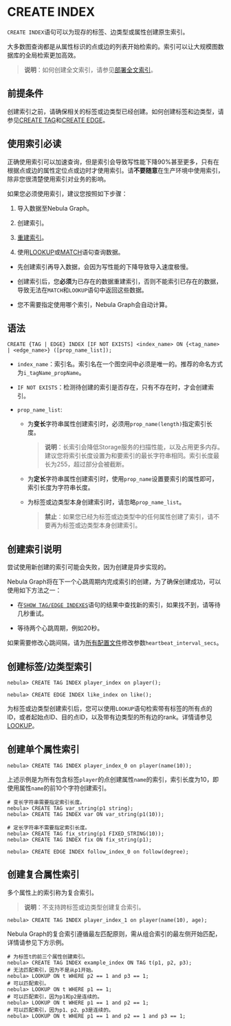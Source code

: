 # CREATE INDEX

`CREATE INDEX`语句可以为现存的标签、边类型或属性创建原生索引。

大多数图查询都是从属性标识的点或边的列表开始检索的。索引可以让大规模图数据库的全局检索更加高效。

>**说明**：如何创建全文索引，请参见[部署全文索引](../../4.deployment-and-installation/6.deploy-text-based-index/2.deploy-es.md)。

## 前提条件

创建索引之前，请确保相关的标签或边类型已经创建。如何创建标签和边类型，请参见[CREATE TAG](../10.tag-statements/1.create-tag.md)和[CREATE EDGE](../11.edge-type-statements/1.create-edge.md)。

## 使用索引必读

正确使用索引可以加速查询，但是索引会导致写性能下降90%甚至更多，只有在根据点或边的属性定位点或边时才使用索引。请**不要随意**在生产环境中使用索引，除非您很清楚使用索引对业务的影响。

如果您必须使用索引，建议您按照如下步骤：

1. 导入数据至Nebula Graph。

2. 创建索引。

3. [重建索引](4.rebuild-native-index.md)。

4. 使用[LOOKUP](../7.general-query-statements/5.lookup.md)或[MATCH](../7.general-query-statements/2.match.md)语句查询数据。

- 先创建索引再导入数据，会因为写性能的下降导致导入速度极慢。

- 创建索引后，您**必须**为已存在的数据重建索引，否则不能索引已存在的数据，导致无法在`MATCH`和`LOOKUP`语句中返回这些数据。

- 您不需要指定使用哪个索引，Nebula Graph会自动计算。

## 语法

```ngql
CREATE {TAG | EDGE} INDEX [IF NOT EXISTS] <index_name> ON {<tag_name> | <edge_name>} ([prop_name_list]);
```

- `index_name`：索引名。索引名在一个图空间中必须是唯一的。推荐的命名方式为`i_tagName_propName`。

- `IF NOT EXISTS`：检测待创建的索引是否存在，只有不存在时，才会创建索引。

- `prop_name_list`:

  - 为**变长**字符串属性创建索引时，必须用`prop_name(length)`指定索引长度。

    >**说明**：长索引会降低Storage服务的扫描性能，以及占用更多内存。建议您将索引长度设置为和要索引的最长字符串相同。索引长度最长为255，超过部分会被截断。

  - 为**定长**字符串属性创建索引时，使用`prop_name`设置要索引的属性即可，索引长度为字符串长度。
  
  - 为标签或边类型本身创建索引时，请忽略`prop_name_list`。
  
    >**禁止**：如果您已经为标签或边类型中的任何属性创建了索引，请不要再为标签或边类型本身创建索引。

## 创建索引说明

尝试使用新创建的索引可能会失败，因为创建是异步实现的。

Nebula Graph将在下一个心跳周期内完成索引的创建，为了确保创建成功，可以使用如下方法之一：

- 在[`SHOW TAG/EDGE INDEXES`](2.show-native-indexes.md)语句的结果中查找新的索引，如果找不到，请等待几秒重试。

- 等待两个心跳周期，例如20秒。

如果需要修改心跳间隔，请为[所有配置文件](../../5.configurations-and-logs/1.configurations/1.configurations.md)修改参数`heartbeat_interval_secs`。

## 创建标签/边类型索引

```ngql
nebula> CREATE TAG INDEX player_index on player();
```

```ngql
nebula> CREATE EDGE INDEX like_index on like();
```

为标签或边类型创建索引后，您可以使用`LOOKUP`语句检索带有标签的所有点的ID，或者起始点ID、目的点ID，以及带有边类型的所有边的rank。详情请参见[LOOKUP](../7.general-query-statements/5.lookup.md)。

## 创建单个属性索引

```ngql
nebula> CREATE TAG INDEX player_index_0 on player(name(10));
```

上述示例是为所有包含标签`player`的点创建属性`name`的索引，索引长度为10，即使用属性`name`的前10个字符创建索引。

```ngql
# 变长字符串需要指定索引长度。
nebula> CREATE TAG var_string(p1 string);
nebula> CREATE TAG INDEX var ON var_string(p1(10));

# 定长字符串不需要指定索引长度。
nebula> CREATE TAG fix_string(p1 FIXED_STRING(10));
nebula> CREATE TAG INDEX fix ON fix_string(p1);
```

```ngql
nebula> CREATE EDGE INDEX follow_index_0 on follow(degree);
```

## 创建复合属性索引

多个属性上的索引称为复合索引。

>**说明**：不支持跨标签或边类型创建复合索引。

```ngql
nebula> CREATE TAG INDEX player_index_1 on player(name(10), age);
```

Nebula Graph的复合索引遵循最左匹配原则，需从组合索引的最左侧开始匹配，详情请参见下方示例。

```ngql
# 为标签t的前三个属性创建索引。
nebula> CREATE TAG INDEX example_index ON TAG t(p1, p2, p3);
# 无法匹配索引，因为不是从p1开始。
nebula> LOOKUP ON t WHERE p2 == 1 and p3 == 1; 
# 可以匹配索引。
nebula> LOOKUP ON t WHERE p1 == 1;  
# 可以匹配索引，因为p1和p2是连续的。
nebula> LOOKUP ON t WHERE p1 == 1 and p2 == 1;  
# 可以匹配索引，因为p1、p2、p3是连续的。
nebula> LOOKUP ON t WHERE p1 == 1 and p2 == 1 and p3 == 1; 
```
